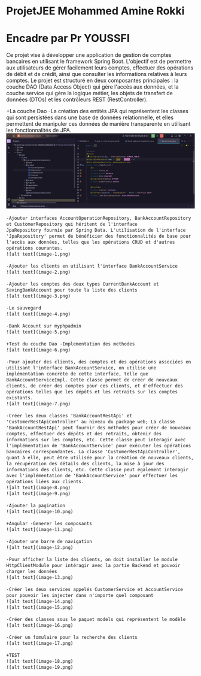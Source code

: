 # ProjetJEE Mohammed Amine Rokki
# Encadre par Pr YOUSSFI

Ce projet vise à développer une application de gestion de comptes bancaires en utilisant le framework Spring Boot. L'objectif est de permettre aux utilisateurs de gérer facilement leurs comptes, effectuer des opérations de débit et de crédit, ainsi que consulter les informations relatives à leurs comptes. Le projet est structuré en deux composantes principales : la couche DAO (Data Access Object) qui gère l'accès aux données, et la couche service qui gère la logique métier, les objets de transfert de données (DTOs) et les contrôleurs REST (RestController).

+La couche Dao
    -La création des entités JPA qui représentent les classes qui sont persistées dans une base de données relationnelle, et elles permettent de manipuler ces données de manière transparente en utilisant les fonctionnalités de JPA. 
    ![alt text](image.png)

    -Ajouter interfaces AccountOperationRepository, BankAccountRepository et CustomerRepository qui héritent de l'interface           JpaRepository fournie par Spring Data. L'utilisation de l'interface 'JpaRepository' permet de bénéficier des fonctionnalités de base pour l'accès aux données, telles que les opérations CRUD et d'autres opérations courantes. 
    ![alt text](image-1.png)

    -Ajouter les clients en utilisant l'interface BankAccountService
    ![alt text](image-2.png)

    -Ajouter les comptes des deux types CurrentBankAccount et SavingBankAccount pour toute la liste des clients
    ![alt text](image-3.png)

    -Le sauvegard
    ![alt text](image-4.png)

    -Bank Account sur myphpadmin
    ![alt text](image-5.png)

    +Test du couche Dao -Implementation des methodes
    ![alt text](image-6.png)

    -Pour ajouter des clients, des comptes et des opérations associées en utilisant l'interface BankAccountService, on utilise une implémentation concrète de cette interface, telle que BankAccountServiceImpl. Cette classe permet de créer de nouveaux clients, de créer des comptes pour ces clients, et d'effectuer des opérations telles que les dépôts et les retraits sur les comptes existants.
    ![alt text](image-7.png)

    -Créer les deux classes 'BankAccountRestApi' et 'CustomerRestApiController' au niveau du package web; La classe 'BankAccountRestApi' peut fournir des méthodes pour créer de nouveaux comptes, effectuer des dépôts et des retraits, obtenir des informations sur les comptes, etc. Cette classe peut interagir avec l'implémentation de 'BankAccountService' pour exécuter les opérations bancaires correspondantes. La classe 'CustomerRestApiController', quant à elle, peut être utilisée pour la création de nouveaux clients, la récupération des détails des clients, la mise à jour des informations des clients, etc. Cette classe peut également interagir avec l'implémentation de 'BankAccountService' pour effectuer les opérations liées aux clients.
    ![alt text](image-8.png)
    ![alt text](image-9.png)

    -Ajouter la pagination
    ![alt text](image-10.png)

    +Angular -Generer les composants
    ![alt text](image-11.png)

    -Ajouter une barre de navigation
    ![alt text](image-12.png)

    -Pour afficher la liste des clients, on doit installer le module HttpClientModule pour intéragir avec la partie Backend et pouvoir charger les données
    ![alt text](image-13.png)

    -Créer les deux services appelés CustomerService et AccountService pour pouvoir les injecter dans n'importe quel composant
    ![alt text](image-14.png)
    ![alt text](image-15.png)

    -Créer des classes sous le paquet models qui représentent le modèle
    ![alt text](image-16.png)

    -Créer un fomulaire pour la recherche des clients
    ![alt text](image-17.png)

    +TEST
    ![alt text](image-18.png)
    ![alt text](image-19.png)

